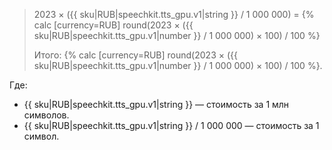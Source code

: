 > 2023 × ({{ sku|RUB|speechkit.tts_gpu.v1|string }} / 1 000 000) = {% calc [currency=RUB] round(2023 × ({{ sku|RUB|speechkit.tts_gpu.v1|number }} / 1 000 000) × 100) / 100 %}
>
> Итого: {% calc [currency=RUB] round(2023 × ({{ sku|RUB|speechkit.tts_gpu.v1|number }} / 1 000 000) × 100) / 100 %}.
  
Где:

* {{ sku|RUB|speechkit.tts_gpu.v1|string }} — стоимость за 1 млн символов.
* {{ sku|RUB|speechkit.tts_gpu.v1|string }} / 1 000 000 — стоимость за 1 символ.
